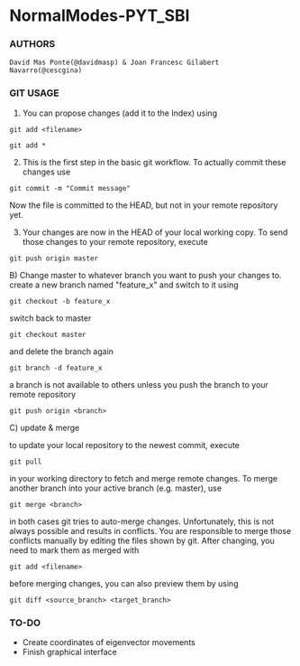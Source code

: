 # NormalModes-PYT_SBI

### AUTHORS

    David Mas Ponte(@davidmasp) & Joan Francesc Gilabert Navarro(@cescgina)

### GIT USAGE

1) You can propose changes (add it to the Index) using

  `git add <filename>`

  `git add *`

2) This is the first step in the basic git workflow. To actually commit these changes use

  `git commit -m "Commit message"`

Now the file is committed to the HEAD, but not in your remote repository yet.

3) Your changes are now in the HEAD of your local working copy. To send those changes to your remote repository, execute

  `git push origin master`

  B) Change master to whatever branch you want to push your changes to.
create a new branch named "feature_x" and switch to it using

  `git checkout -b feature_x`

  switch back to master

  `git checkout master`

  and delete the branch again

  `git branch -d feature_x`

  a branch is not available to others unless you push the branch to your remote repository

  `git push origin <branch>`

  C) update & merge

  to update your local repository to the newest commit, execute

  `git pull`

  in your working directory to fetch and merge remote changes. To merge another branch into your active branch (e.g. master), use

  `git merge <branch>`

  in both cases git tries to auto-merge changes. Unfortunately, this is not always possible and results in conflicts. You are responsible to merge those conflicts manually by editing the files shown by git. After changing, you need to mark them as merged with

  `git add <filename>`

  before merging changes, you can also preview them by using

  `git diff <source_branch> <target_branch>`

### TO-DO

* Create coordinates of eigenvector movements
* Finish graphical interface
